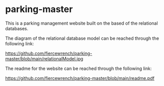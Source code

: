 # parking-master

This is a parking management website built on the based of the relational databases.

The diagram of the relational database model can be reached through the following link:

https://github.com/fiercewrench/parking-master/blob/main/relationalModel.jpg

The readme for the website can be reached through the following link:

https://github.com/fiercewrench/parking-master/blob/main/readme.pdf
